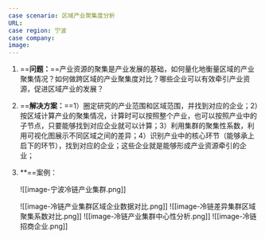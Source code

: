```yaml
---
case scenario: 区域产业聚集度分析
URL: 
case region: 宁波
case company: 
image: 
---
```



1. ==**问题：**==产业资源的聚集是产业发展的基础，如何量化地衡量区域的产业聚集情况？如何做跨区域的产业聚集度对比？哪些企业可以有效牵引产业资源，促进区域产业的发展？

2. ==**解决方案：**==1）圈定研究的产业范围和区域范围，并找到对应的企业；2）按区域计算产业的聚集情况，计算时可以按照整个产业，也可以按照产业中的子节点，只要能够找到对应企业就可以计算；3）利用集群的聚集性系数，利用可视化图展示不同区域之间的差异；4）识别产业中的核心环节（能够承上启下的环节），找到对应的企业；这些企业就是能够形成产业资源牵引的企业；
 
3. **==案例：

	![[image-宁波冷链产业集群.png]]

	![[image-冷链产业集群区域企业数据对比.png]]
	![[image-冷链差异集群区域聚集系数对比.png]]
	![[image-冷链产业集群中心性分析.png]]
	![[image-冷链招商企业.png]]
	